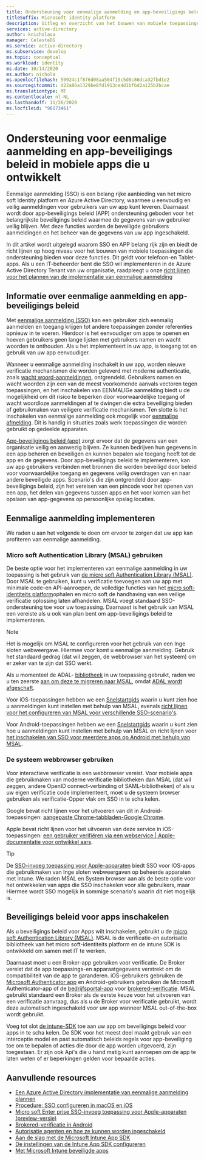 ```yaml
---
title: Ondersteuning voor eenmalige aanmelding en app-beveiligings beleid in mobiele apps die u ontwikkelt | Azure
titleSuffix: Microsoft identity platform
description: Uitleg en overzicht van het bouwen van mobiele toepassingen die ondersteuning bieden voor eenmalige aanmelding en app-beveiligings beleid met behulp van het micro soft-identiteits platform en integreren met Azure Active Directory.
services: active-directory
author: knicholasa
manager: CelesteDG
ms.service: active-directory
ms.subservice: develop
ms.topic: conceptual
ms.workload: identity
ms.date: 10/14/2020
ms.author: nichola
ms.openlocfilehash: 59924c1f876d08aa504f19c5d6c86dca32fbd1e2
ms.sourcegitcommit: d22a86a1329be8fd1913ce4d1bfbd2a125b2bcae
ms.translationtype: MT
ms.contentlocale: nl-NL
ms.lasthandoff: 11/26/2020
ms.locfileid: "96173461"
---
```

# <a name="support-single-sign-on-and-app-protection-policies-in-mobile-apps-you-develop"></a>Ondersteuning voor eenmalige aanmelding en app-beveiligings beleid in mobiele apps die u ontwikkelt

Eenmalige aanmelding (SSO) is een belang rijke aanbieding van het micro soft Identity platform en Azure Active Directory, waarmee u eenvoudig en veilig aanmeldingen voor gebruikers van uw app kunt leveren. Daarnaast wordt door app-beveiligings beleid (APP) ondersteuning geboden voor het belangrijkste beveiligings beleid waarmee de gegevens van uw gebruiker veilig blijven. Met deze functies worden de beveiligde gebruikers aanmeldingen en het beheer van de gegevens van uw app ingeschakeld.

In dit artikel wordt uitgelegd waarom SSO en APP belang rijk zijn en biedt de richt lijnen op hoog niveau voor het bouwen van mobiele toepassingen die ondersteuning bieden voor deze functies. Dit geldt voor telefoon-en Tablet-apps. Als u een IT-beheerder bent die SSO wil implementeren in de Azure Active Directory Tenant van uw organisatie, raadpleegt u onze [richt lijnen voor het plannen van de implementatie van eenmalige aanmelding](../manage-apps/plan-sso-deployment.md)

## <a name="about-single-sign-on-and-app-protection-policies"></a>Informatie over eenmalige aanmelding en app-beveiligings beleid

Met [eenmalige aanmelding (SSO)](../manage-apps/plan-sso-deployment.md) kan een gebruiker zich eenmalig aanmelden en toegang krijgen tot andere toepassingen zonder referenties opnieuw in te voeren. Hierdoor is het eenvoudiger om apps te openen en hoeven gebruikers geen lange lijsten met gebruikers namen en wacht woorden te onthouden. Als u het implementeert in uw app, is toegang tot en gebruik van uw app eenvoudiger.

Wanneer u eenmalige aanmelding inschakelt in uw app, worden nieuwe verificatie mechanismen die worden geleverd met moderne authenticatie, zoals [wacht woord-aanmeldingen](../authentication/concept-authentication-passwordless.md), ontgrendeld. Gebruikers namen en wacht woorden zijn een van de meest voorkomende aanvals vectoren tegen toepassingen, en het inschakelen van EENMALIGe aanmelding biedt u de mogelijkheid om dit risico te beperken door voorwaardelijke toegang of wacht woordloze aanmeldingen af te dwingen die extra beveiliging bieden of gebruikmaken van veiligere verificatie mechanismen. Ten slotte is het inschakelen van eenmalige aanmelding ook mogelijk voor [eenmalige afmelding](v2-protocols-oidc.md#single-sign-out). Dit is handig in situaties zoals werk toepassingen die worden gebruikt op gedeelde apparaten.

[App-beveiligings beleid (app)](/mem/intune/apps/app-protection-policy) zorgt ervoor dat de gegevens van een organisatie veilig en aanwezig blijven. Ze kunnen bedrijven hun gegevens in een app beheren en beveiligen en kunnen bepalen wie toegang heeft tot de app en de gegevens. Door app-beveiligings beleid te implementeren, kan uw app gebruikers verbinden met bronnen die worden beveiligd door beleid voor voorwaardelijke toegang en gegevens veilig overdragen van en naar andere beveiligde apps. Scenario's die zijn ontgrendeld door app-beveiligings beleid, zijn het vereisen van een pincode voor het openen van een app, het delen van gegevens tussen apps en het voor komen van het opslaan van app-gegevens op persoonlijke opslag locaties.

## <a name="implementing-single-sign-on"></a>Eenmalige aanmelding implementeren

We raden u aan het volgende te doen om ervoor te zorgen dat uw app kan profiteren van eenmalige aanmelding.

### <a name="use-microsoft-authentication-library-msal"></a>Micro soft Authentication Library (MSAL) gebruiken

De beste optie voor het implementeren van eenmalige aanmelding in uw toepassing is het gebruik van [de micro soft Authentication Library (MSAL)](msal-overview.md). Door MSAL te gebruiken, kunt u verificatie toevoegen aan uw app met minimale code-en API-aanroepen, de volledige functies van het [micro soft-identiteits platform](./index.yml)ophalen en micro soft de handhaving van een veilige verificatie oplossing laten afhandelen. MSAL voegt standaard SSO-ondersteuning toe voor uw toepassing. Daarnaast is het gebruik van MSAL een vereiste als u ook van plan bent om app-beveiligings beleid te implementeren.

> [!NOTE]
> Het is mogelijk om MSAL te configureren voor het gebruik van een Inge sloten webweergave. Hiermee voor komt u eenmalige aanmelding. Gebruik het standaard gedrag (dat wil zeggen, de webbrowser van het systeem) om er zeker van te zijn dat SSO werkt.

Als u momenteel de ADAL- [bibliotheek](../azuread-dev/active-directory-authentication-libraries.md) in uw toepassing gebruikt, raden we u ten zeerste [aan om deze te migreren naar MSAL](msal-migration.md), omdat [ADAL wordt afgeschaft](https://techcommunity.microsoft.com/t5/azure-active-directory-identity/update-your-applications-to-use-microsoft-authentication-library/ba-p/1257363).

Voor iOS-toepassingen hebben we een [Snelstartgids](quickstart-v2-ios.md) waarin u kunt zien hoe u aanmeldingen kunt instellen met behulp van MSAL, evenals [richt lijnen voor het configureren van MSAL voor verschillende SSO-scenario's](single-sign-on-macos-ios.md).

Voor Android-toepassingen hebben we een [Snelstartgids](quickstart-v2-android.md) waarin u kunt zien hoe u aanmeldingen kunt instellen met behulp van MSAL en richt lijnen voor [het inschakelen van SSO voor meerdere apps op Android met behulp van MSAL](msal-android-single-sign-on.md).

### <a name="use-the-system-web-browser"></a>De systeem webbrowser gebruiken

Voor interactieve verificatie is een webbrowser vereist. Voor mobiele apps die gebruikmaken van moderne verificatie bibliotheken dan MSAL (dat wil zeggen, andere OpenID connect-verbinding of SAML-bibliotheken) of als u uw eigen verificatie code implementeert, moet u de systeem browser gebruiken als verificatie-Opper vlak om SSO in te scha kelen.

Google bevat richt lijnen voor het uitvoeren van dit in Android-toepassingen: [aangepaste Chrome-tabbladen-Google Chrome](https://developer.chrome.com/multidevice/android/customtabs).

Apple bevat richt lijnen voor het uitvoeren van deze service in iOS-toepassingen: [een gebruiker verifiëren via een webservice | Apple-documentatie voor ontwikkel aars](https://developer.apple.com/documentation/authenticationservices/authenticating_a_user_through_a_web_service).

> [!TIP]
> De [SSO-invoeg toepassing voor Apple-apparaten](apple-sso-plugin.md) biedt SSO voor IOS-apps die gebruikmaken van Inge sloten webweergaven op beheerde apparaten met intune. We raden MSAL en System browser aan als de beste optie voor het ontwikkelen van apps die SSO inschakelen voor alle gebruikers, maar Hiermee wordt SSO mogelijk in sommige scenario's waarin dit niet mogelijk is.

## <a name="enable-app-protection-policies"></a>Beveiligings beleid voor apps inschakelen

Als u beveiligings beleid voor Apps wilt inschakelen, gebruikt u de [micro soft Authentication Library (MSAL)](msal-overview.md). MSAL is de verificatie-en autorisatie bibliotheek van het micro soft-identiteits platform en de intune SDK is ontwikkeld om samen met IT te werken.

Daarnaast moet u een Broker-app gebruiken voor verificatie. De Broker vereist dat de app toepassings-en apparaatgegevens verstrekt om de compatibiliteit van de app te garanderen. iOS-gebruikers gebruiken de [Microsoft Authenticator app](../user-help/user-help-auth-app-sign-in.md) en Android-gebruikers gebruiken de Microsoft Authenticator-app of de [bedrijfsportal-app](https://play.google.com/store/apps/details?id=com.microsoft.windowsintune.companyportal) voor [brokered-verificatie](./msal-android-single-sign-on.md). MSAL gebruikt standaard een Broker als de eerste keuze voor het uitvoeren van een verificatie aanvraag, dus als u de Broker voor verificatie gebruikt, wordt deze automatisch ingeschakeld voor uw app wanneer MSAL out-of-the-box wordt gebruikt.

Voeg tot slot [de intune-SDK](/mem/intune/developer/app-sdk-get-started) toe aan uw app om beveiligings beleid voor apps in te scha kelen. De SDK voor het meest deel maakt gebruik van een interceptie model en past automatisch beleids regels voor app-beveiliging toe om te bepalen of acties die door de app worden uitgevoerd, zijn toegestaan. Er zijn ook Api's die u hand matig kunt aanroepen om de app te laten weten of er beperkingen gelden voor bepaalde acties.

## <a name="additional-resources"></a>Aanvullende resources

- [Een Azure Active Directory implementatie van eenmalige aanmelding plannen](../manage-apps/plan-sso-deployment.md)
- [Procedure: SSO configureren in macOS en iOS](single-sign-on-macos-ios.md)
- [Micro soft Enter prise SSO-invoeg toepassing voor Apple-apparaten (preview-versie)](apple-sso-plugin.md)
- [Brokered-verificatie in Android](./msal-android-single-sign-on.md)
- [Autorisatie agenten en hoe ze kunnen worden ingeschakeld](./msal-android-single-sign-on.md)
- [Aan de slag met de Microsoft Intune App SDK](/mem/intune/developer/app-sdk-get-started)
- [De instellingen van de Intune App SDK configureren](/mem/intune/developer/app-sdk-ios#configure-settings-for-the-intune-app-sdk)
- [Met Microsoft Intune beveiligde apps](/mem/intune/apps/apps-supported-intune-apps)